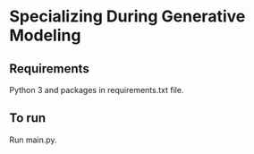 # Specializing During Generative Modeling

## Requirements
Python 3 and packages in requirements.txt file.

## To run
Run main.py.